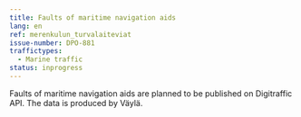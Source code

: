 ```yaml
---
title: Faults of maritime navigation aids
lang: en
ref: merenkulun_turvalaiteviat
issue-number: DPO-881
traffictypes:
  - Marine traffic
status: inprogress
---
```


Faults of maritime navigation aids are planned to be published on Digitraffic API.
The data is produced by Väylä.